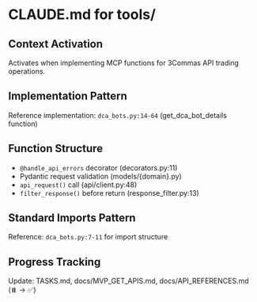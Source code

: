 # CLAUDE.md for tools/

## Context Activation
Activates when implementing MCP functions for 3Commas API trading operations.

## Implementation Pattern
Reference implementation: `dca_bots.py:14-64` (get_dca_bot_details function)

## Function Structure
- `@handle_api_errors` decorator (decorators.py:11)
- Pydantic request validation (models/{domain}.py)
- `api_request()` call (api/client.py:48)
- `filter_response()` before return (response_filter.py:13)

## Standard Imports Pattern
Reference: `dca_bots.py:7-11` for import structure

## Progress Tracking
Update: TASKS.md, docs/MVP_GET_APIS.md, docs/API_REFERENCES.md (⏸️ → ✅)
